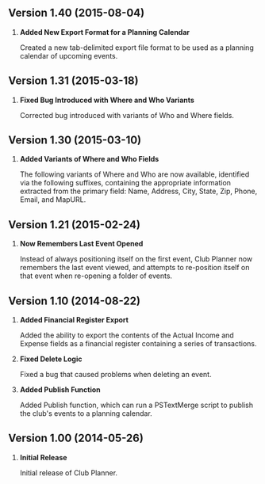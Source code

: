 
## Version 1.40 (2015-08-04)

1. **Added New Export Format for a Planning Calendar**

    Created a new tab-delimited export file format to be used as a planning calendar of upcoming events.


## Version 1.31 (2015-03-18)

1. **Fixed Bug Introduced with Where and Who Variants**

    Corrected bug introduced with variants of Who and Where fields.


## Version 1.30 (2015-03-10)

1. **Added Variants of Where and Who Fields**

    The following variants of Where and Who are now available, identified via the following suffixes, containing the appropriate information extracted from the primary field: Name, Address, City, State, Zip, Phone, Email, and MapURL.


## Version 1.21 (2015-02-24)

1. **Now Remembers Last Event Opened**

    Instead of always positioning itself on the first event, Club Planner now remembers the last event viewed, and attempts to re-position itself on that event when re-opening a folder of events.


## Version 1.10 (2014-08-22)

1. **Added Financial Register Export**

    Added the ability to export the contents of the Actual Income and Expense fields as a financial register containing a series of transactions.

2. **Fixed Delete Logic**

    Fixed a bug that caused problems when deleting an event.

3. **Added Publish Function**

    Added Publish function, which can run a PSTextMerge script to publish the club's events to a planning calendar.


## Version 1.00 (2014-05-26)

1. **Initial Release**

    Initial release of Club Planner.

